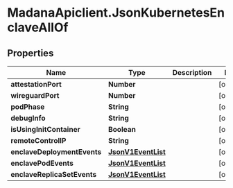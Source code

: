 # MadanaApiclient.JsonKubernetesEnclaveAllOf

## Properties

Name | Type | Description | Notes
------------ | ------------- | ------------- | -------------
**attestationPort** | **Number** |  | [optional] 
**wireguardPort** | **Number** |  | [optional] 
**podPhase** | **String** |  | [optional] 
**debugInfo** | **String** |  | [optional] 
**isUsingInitContainer** | **Boolean** |  | [optional] 
**remoteControlIP** | **String** |  | [optional] 
**enclaveDeploymentEvents** | [**JsonV1EventList**](JsonV1EventList.md) |  | [optional] 
**enclavePodEvents** | [**JsonV1EventList**](JsonV1EventList.md) |  | [optional] 
**enclaveReplicaSetEvents** | [**JsonV1EventList**](JsonV1EventList.md) |  | [optional] 



